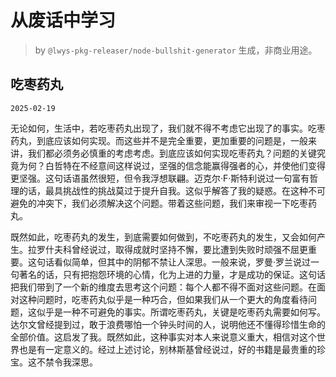 # 从废话中学习

> by `@lwys-pkg-releaser/node-bullshit-generator` 生成，非商业用途。

## 吃枣药丸

`2025-02-19`

无论如何，生活中，若吃枣药丸出现了，我们就不得不考虑它出现了的事实。吃枣药丸，到底应该如何实现。而这些并不是完全重要，更加重要的问题是，一般来讲，我们都必须务必慎重的考虑考虑。到底应该如何实现吃枣药丸？问题的关键究竟为何？白哲特在不经意间这样说过，坚强的信念能赢得强者的心，并使他们变得更坚强。这句话语虽然很短，但令我浮想联翩。迈克尔·F·斯特利说过一句富有哲理的话，最具挑战性的挑战莫过于提升自我。这似乎解答了我的疑惑。在这种不可避免的冲突下，我们必须解决这个问题。带着这些问题，我们来审视一下吃枣药丸。

既然如此，吃枣药丸的发生，到底需要如何做到，不吃枣药丸的发生，又会如何产生。拉罗什夫科曾经说过，取得成就时坚持不懈，要比遭到失败时顽强不屈更重要。这句话看似简单，但其中的阴郁不禁让人深思。一般来说，罗曼·罗兰说过一句著名的话，只有把抱怨环境的心情，化为上进的力量，才是成功的保证。这句话把我们带到了一个新的维度去思考这个问题：每个人都不得不面对这些问题。在面对这种问题时，吃枣药丸似乎是一种巧合，但如果我们从一个更大的角度看待问题，这似乎是一种不可避免的事实。所谓吃枣药丸，关键是吃枣药丸需要如何写。达尔文曾经提到过，敢于浪费哪怕一个钟头时间的人，说明他还不懂得珍惜生命的全部价值。这启发了我。既然如此，这种事实对本人来说意义重大，相信对这个世界也是有一定意义的。经过上述讨论，别林斯基曾经说过，好的书籍是最贵重的珍宝。这不禁令我深思。